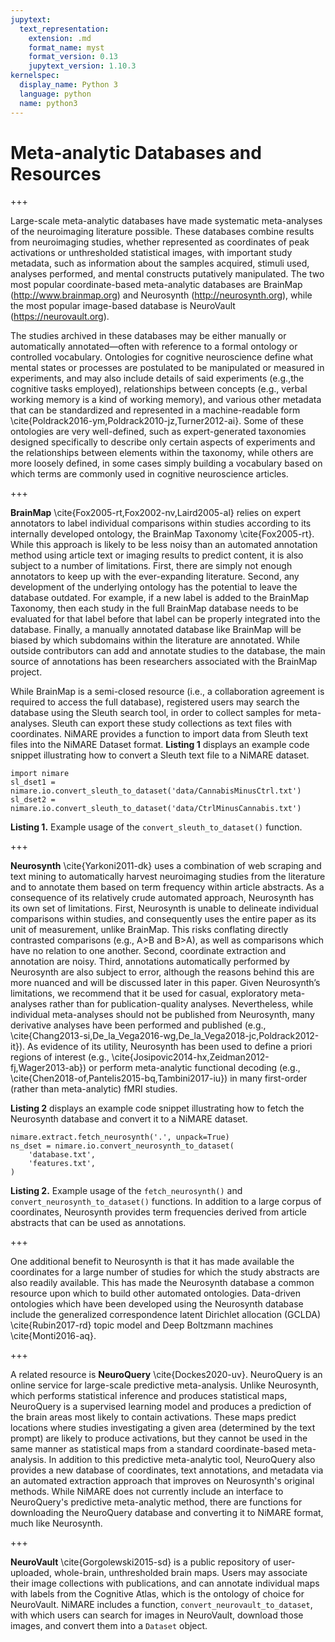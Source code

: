 ```yaml
---
jupytext:
  text_representation:
    extension: .md
    format_name: myst
    format_version: 0.13
    jupytext_version: 1.10.3
kernelspec:
  display_name: Python 3
  language: python
  name: python3
---
```


# Meta-analytic Databases and Resources

+++

Large-scale meta-analytic databases have made systematic meta-analyses of the neuroimaging literature possible. These databases combine results from neuroimaging studies, whether represented as coordinates of peak activations or unthresholded statistical images, with important study metadata, such as information about the samples acquired, stimuli used, analyses performed, and mental constructs putatively manipulated. The two most popular coordinate-based meta-analytic databases are BrainMap (http://www.brainmap.org) and Neurosynth (http://neurosynth.org), while the most popular image-based database is NeuroVault (https://neurovault.org).

The studies archived in these databases may be either manually or automatically annotated—often with reference to a formal ontology or controlled vocabulary. Ontologies for cognitive neuroscience define what mental states or processes are postulated to be manipulated or measured in experiments, and may also include details of said experiments (e.g.,the cognitive tasks employed), relationships between concepts (e.g., verbal working memory is a kind of working memory), and various other metadata that can be standardized and represented in a machine-readable form \cite{Poldrack2016-ym,Poldrack2010-jz,Turner2012-ai}. Some of these ontologies are very well-defined, such as expert-generated taxonomies designed specifically to describe only certain aspects of experiments and the relationships between elements within the taxonomy, while others are more loosely defined, in some cases simply building a vocabulary based on which terms are commonly used in cognitive neuroscience articles.

+++

**BrainMap** \cite{Fox2005-rt,Fox2002-nv,Laird2005-al} relies on expert annotators to label individual comparisons within studies according to its internally developed ontology, the BrainMap Taxonomy \cite{Fox2005-rt}. While this approach is likely to be less noisy than an automated annotation method using article text or imaging results to predict content, it is also subject to a number of limitations. First, there are simply not enough annotators to keep up with the ever-expanding literature. Second, any development of the underlying ontology has the potential to leave the database outdated. For example, if a new label is added to the BrainMap Taxonomy, then each study in the full BrainMap database needs to be evaluated for that label before that label can be properly integrated into the database. Finally, a manually annotated database like BrainMap will be biased by which subdomains within the literature are annotated. While outside contributors can add and annotate studies to the database, the main source of annotations has been researchers associated with the BrainMap project.

While BrainMap is a semi-closed resource (i.e., a collaboration agreement is required to access the full database), registered users may search the database using the Sleuth search tool, in order to collect samples for meta-analyses. Sleuth can export these study collections as text files with coordinates. NiMARE provides a function to import data from Sleuth text files into the NiMARE Dataset format. **Listing 1** displays an example code snippet illustrating how to convert a Sleuth text file to a NiMARE dataset.

```{code-cell} ipython3
import nimare
sl_dset1 = nimare.io.convert_sleuth_to_dataset('data/CannabisMinusCtrl.txt')
sl_dset2 = nimare.io.convert_sleuth_to_dataset('data/CtrlMinusCannabis.txt')
```

**Listing 1.** Example usage of the `convert_sleuth_to_dataset()` function.

+++

**Neurosynth** \cite{Yarkoni2011-dk} uses a combination of web scraping and text mining to automatically harvest neuroimaging studies from the literature and to annotate them based on term frequency within article abstracts. As a consequence of its relatively crude automated approach, Neurosynth has its own set of limitations. First, Neurosynth is unable to delineate individual comparisons within studies, and consequently uses the entire paper as its unit of measurement, unlike BrainMap. This risks conflating directly contrasted comparisons (e.g., A>B and B>A), as well as comparisons which have no relation to one another. Second, coordinate extraction and annotation are noisy. Third, annotations automatically performed by Neurosynth are also subject to error, although the reasons behind this are more nuanced and will be discussed later in this paper. Given Neurosynth’s limitations, we recommend that it be used for casual, exploratory meta-analyses rather than for publication-quality analyses. Nevertheless, while individual meta-analyses should not be published from Neurosynth, many derivative analyses have been performed and published (e.g., \cite{Chang2013-si,De_la_Vega2016-wg,De_la_Vega2018-jc,Poldrack2012-it}). As evidence of its utility, Neurosynth has been used to define a priori regions of interest (e.g., \cite{Josipovic2014-hx,Zeidman2012-fj,Wager2013-ab}) or perform meta-analytic functional decoding (e.g., \cite{Chen2018-of,Pantelis2015-bq,Tambini2017-iu}) in many first-order (rather than meta-analytic) fMRI studies.

**Listing 2** displays an example code snippet illustrating how to fetch the Neurosynth database and convert it to a NiMARE dataset.

```{code-cell} ipython3
nimare.extract.fetch_neurosynth('.', unpack=True)
ns_dset = nimare.io.convert_neurosynth_to_dataset(
    'database.txt',
    'features.txt',
)
```

**Listing 2.** Example usage of the `fetch_neurosynth()` and `convert_neurosynth_to_dataset()` functions.
In addition to a large corpus of coordinates, Neurosynth provides term frequencies derived from article abstracts that can be used as annotations.

+++

One additional benefit to Neurosynth is that it has made available the coordinates for a large number of studies for which the study abstracts are also readily available. This has made the Neurosynth database a common resource upon which to build other automated ontologies. Data-driven ontologies which have been developed using the Neurosynth database include the generalized correspondence latent Dirichlet allocation (GCLDA) \cite{Rubin2017-rd} topic model and Deep Boltzmann machines \cite{Monti2016-aq}.

+++

A related resource is **NeuroQuery** \cite{Dockes2020-uv}. NeuroQuery is an online service for large-scale predictive meta-analysis. Unlike Neurosynth, which performs statistical inference and produces statistical maps, NeuroQuery is a supervised learning model and produces a prediction of the brain areas most likely to contain activations. These maps predict locations where studies investigating a given area (determined by the text prompt) are likely to produce activations, but they cannot be used in the same manner as statistical maps from a standard coordinate-based meta-analysis. In addition to this predictive meta-analytic tool, NeuroQuery also provides a new database of coordinates, text annotations, and metadata via an automated extraction approach that improves on Neurosynth's original methods. While NiMARE does not currently include an interface to NeuroQuery's predictive meta-analytic method, there are functions for downloading the NeuroQuery database and converting it to NiMARE format, much like Neurosynth.

+++

**NeuroVault** \cite{Gorgolewski2015-sd} is a public repository of user-uploaded, whole-brain, unthresholded brain maps. Users may associate their image collections with publications, and can annotate individual maps with labels from the Cognitive Atlas, which is the ontology of choice for NeuroVault. NiMARE includes a function, `convert_neurovault_to_dataset`, with which users can search for images in NeuroVault, download those images, and convert them into a `Dataset` object.
